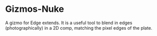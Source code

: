 # Gizmos-Nuke

A gizmo for Edge extends. It is a useful tool to blend in edges (photographically) in a 2D comp, matching the pixel edges of the plate.
